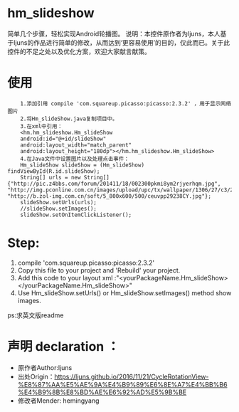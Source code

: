# hm_slideshow
简单几个步骤，轻松实现Android轮播图。
说明：本控件原作者为ljuns，本人基于ljuns的作品进行简单的修改，从而达到‘更容易使用’的目的，仅此而已。关于此控件的不足之处以及优化方案，欢迎大家献言献策。

# 使用
        1.添加引用 compile 'com.squareup.picasso:picasso:2.3.2' ，用于显示网络图片
        2.将Hm_slideShow.java复制项目中。
        3.在xml中引用：
        <hm.hm_slideshow.Hm_slideShow
        android:id="@+id/slideShow"
        android:layout_width="match_parent"
        android:layout_height="180dp"></hm.hm_slideshow.Hm_slideShow>
        4.在Java文件中设置图片以及处理点击事件：
        Hm_slideShow slideShow = (Hm_slideShow) findViewById(R.id.slideShow);
        String[] urls = new String[]{"http://pic.z4bbs.com/forum/201411/18/002300pkmi8ym2rjyerhqm.jpg", "http://img.pconline.com.cn/images/upload/upc/tx/wallpaper/1306/27/c3/22647769_1372328143774.jpg", "http://b.zol-img.com.cn/soft/5_800x600/500/ceuvpp29238CY.jpg"};
        slideShow.setUrls(urls);
        //slideShow.setImages();
        slideShow.setOnItemClickListener();


# Step:
 1. compile 'com.squareup.picasso:picasso:2.3.2'
 2. Copy this file to your project and 'Rebuild' your project.
 3. Add this code to your layout xml :"<yourPackageName.Hm_slideShow></yourPackageName.Hm_slideShow>"
 4. Use Hm_slideShow.setUrls() or Hm_slideShow.setImages() method show images.
 
 ps:求英文版readme
 
 
# 声明 declaration ：
 * 原作者Author:ljuns
 * 出处Origin：https://ljuns.github.io/2016/11/21/CycleRotationView-%E8%87%AA%E5%AE%9A%E4%B9%89%E6%8E%A7%E4%BB%B6%E4%B9%8B%E8%BD%AE%E6%92%AD%E5%9B%BE
 * 修改者Mender: hemingyang

